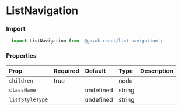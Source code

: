 ListNavigation
==============

### Import
```js
  import ListNavigation from '@govuk-react/list-navigation';
```
<!-- STORY -->



### Properties
Prop | Required | Default | Type | Description
:--- | :------- | :------ | :--- | :----------
 `children` | true |  | node | 
 `className` |  | undefined | string | 
 `listStyleType` |  | undefined | string | 


